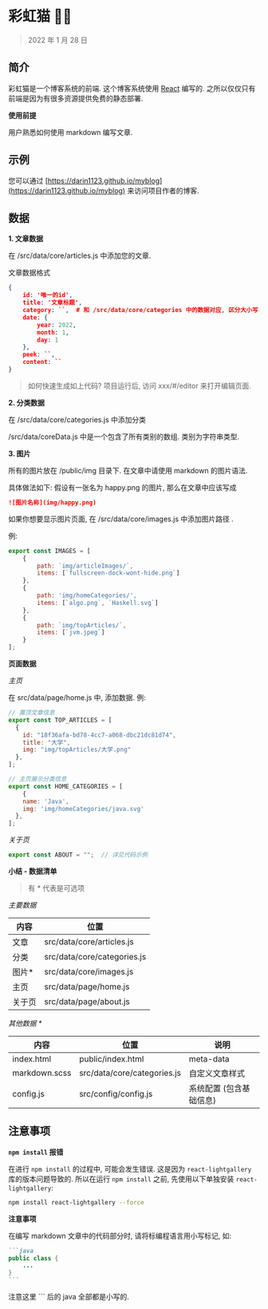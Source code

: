 # 彩虹猫 🌈🐱

> 2022 年 1 月 28 日

## 简介

彩虹猫是一个博客系统的前端. 这个博客系统使用 [React](https://zh-hans.reactjs.org/) 编写的. 之所以仅仅只有前端是因为有很多资源提供免费的静态部署.

**使用前提**

用户熟悉如何使用 markdown 编写文章.



## 示例

您可以通过 [https://darin1123.github.io/myblog](https://darin1123.github.io/myblog) 来访问项目作者的博客.



## 数据

**1. 文章数据**

在 /src/data/core/articles.js 中添加您的文章.

文章数据格式

```json
{
    id: '唯一的id',
    title: '文章标题',
    category: ``,  # 和 /src/data/core/categories 中的数据对应, 区分大小写
    date: {
        year: 2022,
        month: 1,
        day: 1 
    },
    peek: ``, 
    content: ``
}
```

> 如何快速生成如上代码? 项目运行后, 访问 xxx/#/editor 来打开编辑页面.

**2. 分类数据**

在 /src/data/core/categories.js 中添加分类

/src/data/coreData.js 中是一个包含了所有类别的数组. 类别为字符串类型.

**3. 图片**

所有的图片放在 /public/img 目录下. 在文章中请使用 markdown 的图片语法.

具体做法如下: 假设有一张名为 happy.png 的图片, 那么在文章中应该写成

```md
![图片名称](img/happy.png)
```

如果你想要显示图片页面, 在 /src/data/core/images.js 中添加图片路径 .

例:

```js
export const IMAGES = [
    {
        path: `img/articleImages/`,
        items: [`fullscreen-dock-wont-hide.png`]
    },
    {
        path: 'img/homeCategories/',
        items: [`algo.png`, `Haskell.svg`]
    },
    {
        path: `img/topArticles/`,
        items: [`jvm.jpeg`]
    }
];
```

**页面数据**

*主页*

在 src/data/page/home.js 中, 添加数据. 例:

```js
// 置顶文章信息
export const TOP_ARTICLES = [
  {
    id: "18f36afa-bd78-4cc7-a068-dbc21dc81d74",
    title: "大学",
    img: "img/topArticles/大学.png"
  },
];

// 主页展示分类信息
export const HOME_CATEGORIES = [
	{
    name: 'Java',
    img: 'img/homeCategories/java.svg'
  },
];
```

*关于页*

```js
export const ABOUT = "";  // 详见代码示例
```



**小结 - 数据清单**

> 有 * 代表是可选项

*主要数据*

| 内容   | 位置                        |
| ------ | --------------------------- |
| 文章   | src/data/core/articles.js   |
| 分类   | src/data/core/categories.js |
| 图片*  | src/data/core/images.js     |
| 主页   | src/data/page/home.js       |
| 关于页 | src/data/page/about.js      |

*其他数据 \**

| 内容          | 位置                        | 说明                    |
| ------------- | --------------------------- | ----------------------- |
| index.html    | public/index.html           | meta-data               |
| markdown.scss | src/data/core/categories.js | 自定义文章样式          |
| config.js     | src/config/config.js        | 系统配置 (包含基础信息) |



## 注意事项

**`npm install` 报错**

在进行 `npm install` 的过程中, 可能会发生错误. 这是因为 `react-lightgallery` 库的版本问题导致的. 所以在运行 `npm install` 之前, 先使用以下单独安装 `react-lightgallery`:

```bash
npm install react-lightgallery --force
```

**注意事项**

在编写 markdown 文章中的代码部分时, 请将标编程语言用小写标记, 如:

~~~markdown
```java
public class {
    ...
}
```
~~~

注意这里 \`\`\` 后的 java 全部都是小写的.
